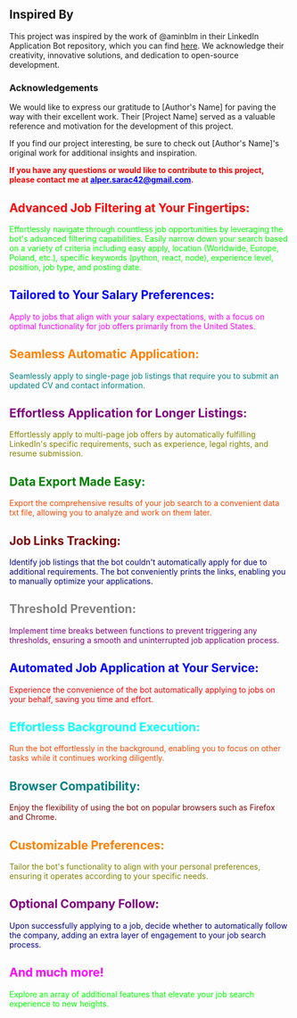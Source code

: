 
## Inspired By

This project was inspired by the work of @aminblm in their LinkedIn Application Bot repository, which you can find [here]([link-to-their-repository](https://github.com/aminblm/linkedin-application-bot)). We acknowledge their creativity, innovative solutions, and dedication to open-source development.

### Acknowledgements

We would like to express our gratitude to [Author's Name] for paving the way with their excellent work. Their [Project Name] served as a valuable reference and motivation for the development of this project.

If you find our project interesting, be sure to check out [Author's Name]'s original work for additional insights and inspiration.

<p><strong style="color: #FF0000;">If you have any questions or would like to contribute to this project, please contact me at <a href="mailto:alper.sarac42@gmail.com" style="color: #0000FF;">alper.sarac42@gmail.com</a>.</strong></p>


<h2 style="color: #FF0000;">Advanced Job Filtering at Your Fingertips:</h2>
<p style="color: #00FF00;">Effortlessly navigate through countless job opportunities by leveraging the bot's advanced filtering capabilities. Easily narrow down your search based on a variety of criteria including easy apply, location (Worldwide, Europe, Poland, etc.), specific keywords (python, react, node), experience level, position, job type, and posting date.</p>

<h2 style="color: #0000FF;">Tailored to Your Salary Preferences:</h2>
<p style="color: #FF00FF;">Apply to jobs that align with your salary expectations, with a focus on optimal functionality for job offers primarily from the United States.</p>

<h2 style="color: #FF8000;">Seamless Automatic Application:</h2>
<p style="color: #008080;">Seamlessly apply to single-page job listings that require you to submit an updated CV and contact information.</p>

<h2 style="color: #800080;">Effortless Application for Longer Listings:</h2>
<p style="color: #808000;">Effortlessly apply to multi-page job offers by automatically fulfilling LinkedIn's specific requirements, such as experience, legal rights, and resume submission.</p>

<h2 style="color: #008000;">Data Export Made Easy:</h2>
<p style="color: #FF4500;">Export the comprehensive results of your job search to a convenient data txt file, allowing you to analyze and work on them later.</p>

<h2 style="color: #800000;">Job Links Tracking:</h2>
<p style="color: #000080;">Identify job listings that the bot couldn't automatically apply for due to additional requirements. The bot conveniently prints the links, enabling you to manually optimize your applications.</p>

<h2 style="color: #808080;">Threshold Prevention:</h2>
<p style="color: #800080;">Implement time breaks between functions to prevent triggering any thresholds, ensuring a smooth and uninterrupted job application process.</p>

<h2 style="color: #0000FF;">Automated Job Application at Your Service:</h2>
<p style="color: #FF0000;">Experience the convenience of the bot automatically applying to jobs on your behalf, saving you time and effort.</p>

<h2 style="color: #00FFFF;">Effortless Background Execution:</h2>
<p style="color: #FF4500;">Run the bot effortlessly in the background, enabling you to focus on other tasks while it continues working diligently.</p>

<h2 style="color: #008080;">Browser Compatibility:</h2>
<p style="color: #800000;">Enjoy the flexibility of using the bot on popular browsers such as Firefox and Chrome.</p>

<h2 style="color: #FF8000;">Customizable Preferences:</h2>
<p style="color: #808000;">Tailor the bot's functionality to align with your personal preferences, ensuring it operates according to your specific needs.</p>

<h2 style="color: #800080;">Optional Company Follow:</h2>
<p style="color: #000080;">Upon successfully applying to a job, decide whether to automatically follow the company, adding an extra layer of engagement to your job search process.</p>

<h2 style="color: #FF00FF;">And much more!</h2>
<p style="color: #00FF00;">Explore an array of additional features that elevate your job search experience to new heights.</p>
